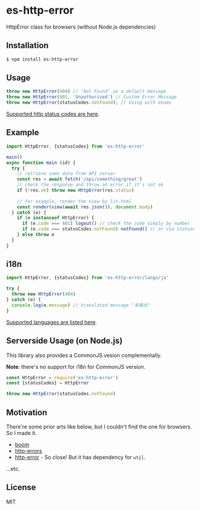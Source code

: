 # es-http-error

HttpError class for browsers (without Node.js dependencies)

## Installation

```bash
$ npm install es-http-error
```

## Usage

```javascript
throw new HttpError(404) // 'Not Found' as a default message
throw new HttpError(401, 'Unauthorized') // Custom Error Message
throw new HttpError(statusCodes.notFound); // Using with enums
```

[Supported http status codes are here](langs/en.js).


## Example

```javascript
import HttpError, {statusCodes} from 'es-http-error'

main()
async function main (id) {
  try {
    // retrieve some data from API server
    const res = await fetch('/api/something/great')
    // check the response and throw an error if it's not ok
    if (!res.ok) throw new HttpError(res.status)
    
    // for example, render the view by lit-html
    const render(view(await res.json()), document.body)
  } catch (e) {
    if (e instanceof HttpError) {
      if (e.code === 401) logout() // check the code simply by number
      if (e.code === statusCodes.notFound) notFound() // or via statusCodes
    } else throw e
  }
}
```

## i18n

```javascript
import HttpError, {statusCodes} from 'es-http-error/langs/ja'

try {
  throw new HttpError(404)
} catch (e) {
  console.log(e.message) // translated message "未検出"
}
```

[Supported languages are listed here](langs/).

## Serverside Usage (on Node.js)

This library also provides a CommonJS vesion complementally.

**Note**: there's no support for i18n for CommonJS version.

```javascript
const HttpError = require('es-http-error')
const {statusCodes} = HttpError

throw new HttpError(statusCodes.notFound)
```

## Motivation

There're some prior arts like below, but I couldn't find the one for browsers. So I made it.

- [boom](https://github.com/hapijs/boom)
- [http-errors](https://github.com/jshttp/http-errors)
- [http-error](https://github.com/c9/node-http-error) - So close! But it has dependency for `util`.

...etc.

## License

MIT

